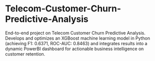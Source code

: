# Telecom-Customer-Churn-Predictive-Analysis
End-to-end project on Telecom Customer Churn Predictive Analysis. Develops and optimizes an XGBoost machine learning model in Python (achieving F1: 0.6371, ROC-AUC: 0.8463) and integrates results into a dynamic PowerBI dashboard for actionable business intelligence on customer retention.
